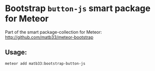 # Bootstrap `button-js` smart package for Meteor

Part of the smart package-collection for Meteor: http://github.com/matb33/meteor-bootstrap

## Usage:

`meteor add matb33:bootstrap-button-js`